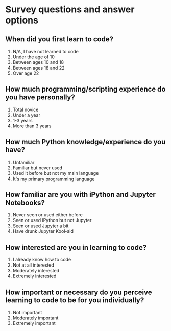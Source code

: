 # Survey questions and answer options

## When did you first learn to code?

1. N/A, I have not learned to code
2. Under the age of 10
3. Between ages 10 and 18
4. Between ages 18 and 22
5. Over age 22

## How much programming/scripting experience do you have personally?

1. Total novice
2. Under a year
3. 1-3 years
4. More than 3 years

## How much Python knowledge/experience do you have?

1. Unfamiliar
2. Familiar but never used
3. Used it before but not my main language 
4. It's my primary programming language
  
## How familiar are you with iPython and Jupyter Notebooks?

1. Never seen or used either before
2. Seen or used iPython but not Jupyter
3. Seen or used Jupyter a bit
4. Have drunk Jupyter Kool-aid
  
## How interested are you in learning to code?

1. I already know how to code
2. Not at all interested
3. Moderately interested
4. Extremely interested

## How important or necessary do you perceive learning to code to be for you individually?

1. Not important
2. Moderately important
3. Extremely important
